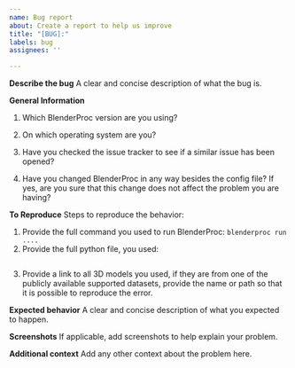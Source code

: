 ```yaml
---
name: Bug report
about: Create a report to help us improve
title: "[BUG]:"
labels: bug
assignees: ''

---
```


**Describe the bug**
A clear and concise description of what the bug is.

**General Information**
1. Which BlenderProc version are you using?

2. On which operating system are you?

3. Have you checked the issue tracker to see if a similar issue has been opened?

4. Have you changed BlenderProc in any way besides the config file? If yes, are you sure that this change does not affect the problem you are having?

**To Reproduce**
Steps to reproduce the behavior:
1. Provide the full command you used to run BlenderProc:
`blenderproc run ....`
2. Provide the full python file, you used:
```python

```
3. Provide a link to all 3D models you used, if they are from one of the publicly available supported datasets, provide the name or path so that it is possible to reproduce the error.

**Expected behavior**
A clear and concise description of what you expected to happen.

**Screenshots**
If applicable, add screenshots to help explain your problem.

**Additional context**
Add any other context about the problem here.
